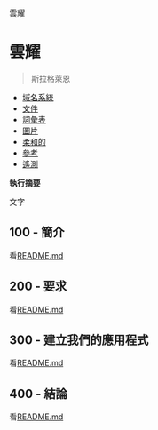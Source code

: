 雲耀

# 雲耀

> 斯拉格萊恩

-   [域名系統](./DNS.md)
-   [文件](./DOCUMENTATION.md)
-   [詞彙表](./GLOSSARY.md)
-   [圖片](./IMAGES.md)
-   [柔和的](./PODMAN.md)
-   [參考](./REFERENCES.md)
-   [遙測](./TELEMETRY.md)

**執行摘要**

文字

## 100 - 簡介

看[README.md](./100/README.md)

## 200 - 要求

看[README.md](./200/README.md)

## 300 - 建立我們的應用程式

看[README.md](./300/README.md)

## 400 - 結論

看[README.md](./400/README.md)
